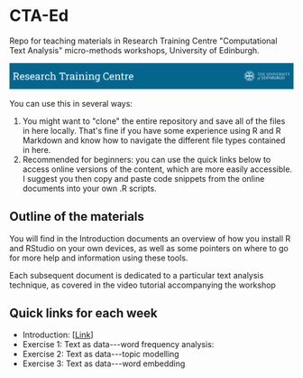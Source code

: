# CTA-Ed
Repo for teaching materials in Research Training Centre "Computational Text Analysis" micro-methods workshops, University of Edinburgh.

![Alt Text](coursebanner.png)

You can use this in several ways:

1. You might want to "clone" the entire repository and save all of the files in here locally. That's fine if you have some experience using R and R Markdown and know how to navigate the different file types contained in here. 
2. Recommended for beginners: you can use the quick links below to access online versions of the content, which are more easily accessible. I suggest you then copy and paste code snippets from the online documents into your own .R scripts.

## Outline of the materials

You will find in the Introduction documents an overview of how you install R and RStudio on your own devices, as well as some pointers on where to go for more help and information using these tools.

Each subsequent document is dedicated to a particular text analysis technique, as covered in the video tutorial accompanying the workshop

## Quick links for each week

- Introduction: \[[Link](https://raw.githack.com/cjbarrie/CTA-Ed/main/00-intro/01-intro.html)\]
- Exercise 1: Text as data---word frequency analysis: 
- Exercise 2: Text as data---topic modelling
- Exercise 3: Text as data---word embedding
